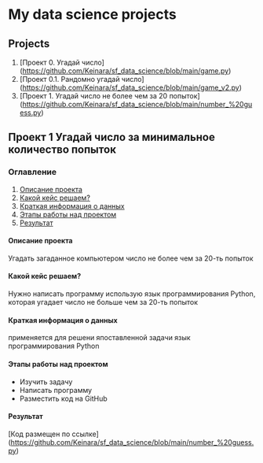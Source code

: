 # My data science projects

## Projects
1. [Проект 0. Угадай число] (https://github.com/Keinara/sf_data_science/blob/main/game.py)
2. [Проект 0.1. Рандомно угадай число] (https://github.com/Keinara/sf_data_science/blob/main/game_v2.py)
2. [Проект 1. Угадай число не более чем за 20 попыток] (https://github.com/Keinara/sf_data_science/blob/main/number_%20guess.py)

## Проект 1 Угадай число за минимальное количество попыток
### Оглавление
1. [Описание проекта](#title1)
2. [Какой кейс решаем?](#title1)
3. [Краткая информация о данных](#title1)
4. [Этапы работы над проектом](#title1)
5. [Результат](#title1)

#### Описание проекта
Угадать загаданное компьютером число не более чем за 20-ть попыток

#### Какой кейс решаем?
Нужно написать программу использую язык программирования Python, которая угадает число не больше чем за 20-ть попыток

#### Краткая информация о данных
применяется для решени япоставленной задачи язык программирования Python

#### Этапы работы над проектом
 - Изучить задачу
 - Написать программу
 - Разместить код на  GitHub

 #### Результат
 [Код размещен  по ссылке] (https://github.com/Keinara/sf_data_science/blob/main/number_%20guess.py)
 




